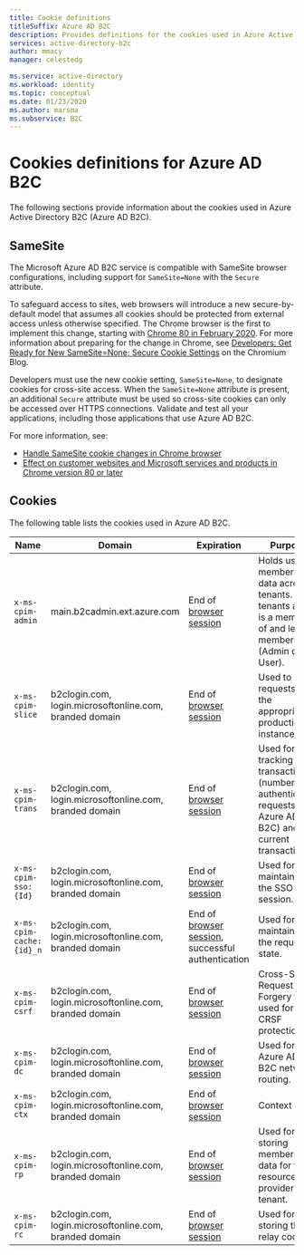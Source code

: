 ```yaml
---
title: Cookie definitions
titleSuffix: Azure AD B2C
description: Provides definitions for the cookies used in Azure Active Directory B2C.
services: active-directory-b2c
author: mmacy
manager: celestedg

ms.service: active-directory
ms.workload: identity
ms.topic: conceptual
ms.date: 01/23/2020
ms.author: marsma
ms.subservice: B2C
---
```


# Cookies definitions for Azure AD B2C

The following sections provide information about the cookies used in Azure Active Directory B2C (Azure AD B2C).

## SameSite

The Microsoft Azure AD B2C service is compatible with SameSite browser configurations, including support for `SameSite=None` with the `Secure` attribute.

To safeguard access to sites, web browsers will introduce a new secure-by-default model that assumes all cookies should be protected from external access unless otherwise specified. The Chrome browser is the first to implement this change, starting with [Chrome 80 in February 2020](https://www.chromium.org/updates/same-site). For more information about preparing for the change in Chrome, see [Developers: Get Ready for New SameSite=None; Secure Cookie Settings](https://blog.chromium.org/2019/10/developers-get-ready-for-new.html) on the Chromium Blog.

Developers must use the new cookie setting, `SameSite=None`, to designate cookies for cross-site access. When the `SameSite=None` attribute is present, an additional `Secure` attribute must be used so cross-site cookies can only be accessed over HTTPS connections. Validate and test all your applications, including those applications that use Azure AD B2C.

For more information, see:

* [Handle SameSite cookie changes in Chrome browser](../active-directory/develop/howto-handle-samesite-cookie-changes-chrome-browser.md)
* [Effect on customer websites and Microsoft services and products in Chrome version 80 or later](https://support.microsoft.com/help/4522904/potential-disruption-to-customer-websites-in-latest-chrome)

## Cookies

The following table lists the cookies used in Azure AD B2C.

| Name | Domain | Expiration | Purpose |
| ----------- | ------ | -------------------------- | --------- |
| `x-ms-cpim-admin` | main.b2cadmin.ext.azure.com | End of [browser session](session-behavior.md) | Holds user membership data across tenants. The tenants a user is a member of and level of membership (Admin or User). |
| `x-ms-cpim-slice` | b2clogin.com, login.microsoftonline.com, branded domain | End of [browser session](session-behavior.md) | Used to route requests to the appropriate production instance. |
| `x-ms-cpim-trans` | b2clogin.com, login.microsoftonline.com, branded domain | End of [browser session](session-behavior.md) | Used for tracking the transactions  (number of authentication requests to Azure AD B2C) and the current transaction. |
| `x-ms-cpim-sso:{Id}` | b2clogin.com, login.microsoftonline.com, branded domain | End of [browser session](session-behavior.md) | Used for maintaining the SSO session. |
| `x-ms-cpim-cache:{id}_n` | b2clogin.com, login.microsoftonline.com, branded domain | End of [browser session](session-behavior.md), successful authentication | Used for maintaining the request state. |
| `x-ms-cpim-csrf` | b2clogin.com, login.microsoftonline.com, branded domain | End of [browser session](session-behavior.md) | Cross-Site Request Forgery token used for CRSF protection. |
| `x-ms-cpim-dc` | b2clogin.com, login.microsoftonline.com, branded domain | End of [browser session](session-behavior.md) | Used for Azure AD B2C network routing. |
| `x-ms-cpim-ctx` | b2clogin.com, login.microsoftonline.com, branded domain | End of [browser session](session-behavior.md) | Context |
| `x-ms-cpim-rp` | b2clogin.com, login.microsoftonline.com, branded domain | End of [browser session](session-behavior.md) | Used for storing membership data for the resource provider tenant. |
| `x-ms-cpim-rc` | b2clogin.com, login.microsoftonline.com, branded domain | End of [browser session](session-behavior.md) | Used for storing the relay cookie. |
